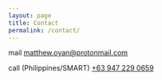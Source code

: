 ```yaml
---
layout: page
title: Contact
permalink: /contact/
---
```


<link rel="stylesheet" href="https://fonts.googleapis.com/css2?family=Material+Symbols+Outlined:opsz,wght,FILL,GRAD@20..48,100..700,0..1,-50..200" />

<p>
    <span class="material-symbols-outlined"> mail </span>
    <a href="mailto:matthew.oyan@protonmail.com">matthew.oyan@protonmail.com</a>
</p>

<p>
    <span class="material-symbols-outlined">call</span>
    (Philippines/SMART) <a href="tel:+639472290659">+63 947 229 0659</a>
</p>
